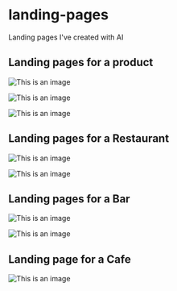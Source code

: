 # landing-pages
Landing pages I've created with AI


## **Landing pages for a product**
![This is an image](https://github.com/codercat123/landing-pages/blob/main/Concept%201%20chocolate%20beverage.png)

![This is an image](https://github.com/codercat123/landing-pages/blob/main/Concept%202%20chocolate%20beverage.png)

![This is an image](https://github.com/codercat123/landing-pages/blob/main/Concept%203%20chocolate%20beverage.png)




## **Landing pages for a Restaurant**
![This is an image](https://github.com/codercat123/landing-pages/blob/main/Concept%204%20restaurant.png)

![This is an image](https://github.com/codercat123/landing-pages/blob/main/Concept%205%20restaurant.png)


## **Landing pages for a Bar**
![This is an image](https://github.com/codercat123/landing-pages/blob/main/Concept%206%20a%20bar.png)

![This is an image](https://github.com/codercat123/landing-pages/blob/main/Concept%207%20a%20bar%20(2).png)


## **Landing page for a Cafe**
![This is an image](https://github.com/codercat123/landing-pages/blob/main/concept%208%20cafe.png)


